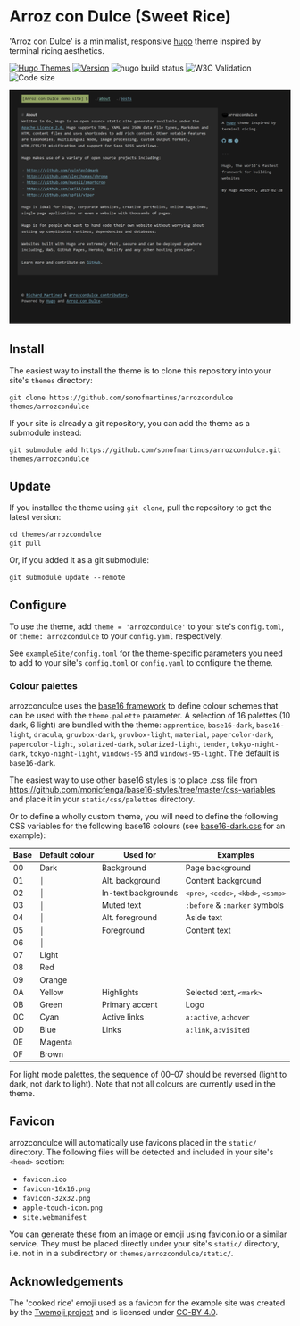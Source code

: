 # Arroz con Dulce (Sweet Rice)

'Arroz con Dulce' is a minimalist, responsive [hugo](https://gohugo.io) theme inspired by terminal ricing aesthetics.

[![Hugo Themes](https://img.shields.io/badge/Hugo_Themes-arrozcondulce-blue?logo=hugo)](https://themes.gohugo.io/themes/arrozcondulce/)
[![Version](https://img.shields.io/badge/semver-v0.3.0-blue)](https://semver.org)
![hugo build status](https://github.com/sonofmartinus/arrozcondulce/actions/workflows/hugo-build-exampleSite.yml/badge.svg)
![W3C Validation](https://img.shields.io/w3c-validation/html?targetUrl=https%3A%2F%2Farrozcondulce.sonofmartinus.io)
![Code size](https://img.shields.io/github/languages/code-size/sonofmartinus/arrozcondulce)

![Screenshot of the arrozcondulce theme](https://raw.githubusercontent.com/sonofmartinus/arrozcondulce/master/images/arrozcondulcedemo.png)

## Install

The easiest way to install the theme is to clone this repository into your site's `themes` directory:

```shell
git clone https://github.com/sonofmartinus/arrozcondulce themes/arrozcondulce
```

If your site is already a git repository, you can add the theme as a submodule instead:

```shell
git submodule add https://github.com/sonofmartinus/arrozcondulce.git themes/arrozcondulce
```

## Update

If you installed the theme using `git clone`, pull the repository to get the latest version:

```shell
cd themes/arrozcondulce
git pull
```

Or, if you added it as a git submodule:

```shell
git submodule update --remote
```

## Configure

To use the theme, add `theme = 'arrozcondulce'` to your site's `config.toml`, or `theme: arrozcondulce` to your `config.yaml` respectively.

See `exampleSite/config.toml` for the theme-specific parameters you need to add to your site's `config.toml` or `config.yaml` to configure the theme.

### Colour palettes

arrozcondulce uses the [base16 framework](https://github.com/chriskempson/base16) to define colour schemes that can be used with the `theme.palette` parameter.
A selection of 16 palettes (10 dark, 6 light) are bundled with the theme: `apprentice`, `base16-dark`, `base16-light`, `dracula`, `gruvbox-dark`, `gruvbox-light`, `material`, `papercolor-dark`, `papercolor-light`, `solarized-dark`, `solarized-light`, `tender`, `tokyo-night-dark`, `tokyo-night-light`, `windows-95` and `windows-95-light`.
The default is `base16-dark`.

<!-- TODO: add screenshots of default themes -->

The easiest way to use other base16 styles is to place .css file from https://github.com/monicfenga/base16-styles/tree/master/css-variables and place it in your `static/css/palettes` directory.

Or to define a wholly custom theme, you will need to define the following CSS variables for the following base16 colours (see [base16-dark.css](blob/main/static/css/palettes/base16-dark.css) for an example):

| Base | Default colour | Used for | Examples |
| ---- | -------------- | -------- | -------- |
| 00   | Dark           | Background | Page background          |
| 01   | │              | Alt. background | Content background          |
| 02   | │              | In-text backgrounds | `<pre>`, `<code>`, `<kbd>`, `<samp>` |
| 03   | │              | Muted text | `:before` & `:marker` symbols |
| 04   | │              | Alt. foreground | Aside text          |
| 05   | │              | Foreground         | Content text         |
| 06   | │              |          |          |
| 07   | Light          |          |          |
| 08   | Red            |          |          |
| 09   | Orange         |          |          |
| 0A   | Yellow         | Highlights | Selected text, `<mark>` |
| 0B   | Green          | Primary accent | Logo          |
| 0C   | Cyan           | Active links | `a:active`, `a:hover`         |
| 0D   | Blue           | Links    | `a:link`, `a:visited`         |
| 0E   | Magenta        |          |          |
| 0F   | Brown          |          |          |

For light mode palettes, the sequence of 00–07 should be reversed (light to dark, not dark to light).
Note that not all colours are currently used in the theme.

## Favicon

arrozcondulce will automatically use favicons placed in the `static/` directory.
The following files will be detected and included in your site's `<head>` section:

* `favicon.ico`
* `favicon-16x16.png`
* `favicon-32x32.png`
* `apple-touch-icon.png`
* `site.webmanifest`

You can generate these from an image or emoji using [favicon.io](https://favicon.io/) or a similar service.
They must be placed directly under your site's `static/` directory, i.e. not in in a subdirectory or `themes/arrozcondulce/static/`.

## Acknowledgements

The 'cooked rice' emoji used as a favicon for the example site was created by the [Twemoji project](https://twemoji.twitter.com/) and is licensed under [CC-BY 4.0](https://creativecommons.org/licenses/by/4.0/).
